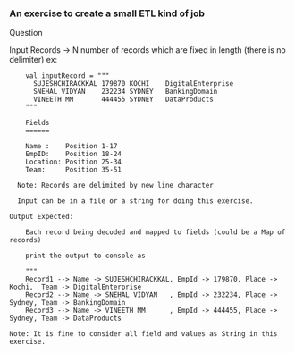 ### An exercise to create a small ETL kind of job

Question

   Input Records -> N number of records which are fixed in length (there is no delimiter)
     ex:

        val inputRecord = """
	      SUJESHCHIRACKKAL 179870 KOCHI    DigitalEnterprise
          SNEHAL VIDYAN    232234 SYDNEY   BankingDomain
          VINEETH MM       444455 SYDNEY   DataProducts
        """
   
        Fields
        ======

		Name :    Position 1-17
        EmpID:    Position 18-24
        Location: Position 25-34
        Team:     Position 35-51

      Note: Records are delimited by new line character

      Input can be in a file or a string for doing this exercise.

    Output Expected:

		Each record being decoded and mapped to fields (could be a Map of records)

        print the output to console as

		"""
		Record1 --> Name -> SUJESHCHIRACKKAL, EmpId -> 179870, Place -> Kochi,  Team -> DigitalEnterprise
        Record2 --> Name -> SNEHAL VIDYAN   , EmpId -> 232234, Place -> Sydney, Team -> BankingDomain
        Record3 --> Name -> VINEETH MM      , EmpId -> 444455, Place -> Sydney, Team -> DataProducts    

    Note: It is fine to consider all field and values as String in this exercise.
   
